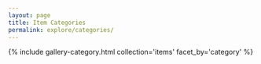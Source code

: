 ```yaml
---
layout: page
title: Item Categories
permalink: explore/categories/
---
```


{% include gallery-category.html collection='items' facet_by='category' %}
